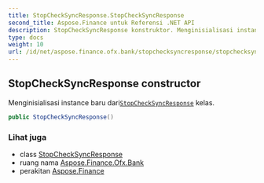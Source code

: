 ```yaml
---
title: StopCheckSyncResponse.StopCheckSyncResponse
second_title: Aspose.Finance untuk Referensi .NET API
description: StopCheckSyncResponse konstruktor. Menginisialisasi instance baru dariStopCheckSyncResponse kelas.
type: docs
weight: 10
url: /id/net/aspose.finance.ofx.bank/stopchecksyncresponse/stopchecksyncresponse/
---
```

## StopCheckSyncResponse constructor

Menginisialisasi instance baru dari[`StopCheckSyncResponse`](../) kelas.

```csharp
public StopCheckSyncResponse()
```

### Lihat juga

* class [StopCheckSyncResponse](../)
* ruang nama [Aspose.Finance.Ofx.Bank](../../stopchecksyncresponse/)
* perakitan [Aspose.Finance](../../../)


